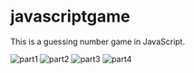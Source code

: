 # javascriptgame
This is a guessing number game in JavaScript.

![part1](https://user-images.githubusercontent.com/35033507/73855842-a4c91f00-4802-11ea-998e-046940dadfc9.png)
![part2](https://user-images.githubusercontent.com/35033507/73855845-a561b580-4802-11ea-939b-bc7c55409e03.png)
![part3](https://user-images.githubusercontent.com/35033507/73855847-a5fa4c00-4802-11ea-821a-6a306375fe26.png)
![part4](https://user-images.githubusercontent.com/35033507/73855848-a5fa4c00-4802-11ea-8c2a-fdab061b9500.png)
